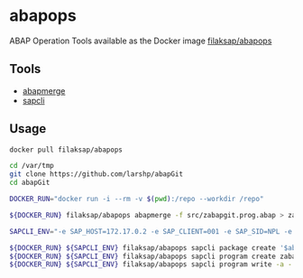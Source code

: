 # abapops

ABAP Operation Tools available as the Docker image [filaksap/abapops](https://hub.docker.com/r/filaksap/abapops)

## Tools

- [abapmerge](https://github.com/larshp/abapmerge/)
- [sapcli](https://github.com/jfilak/sapcli/)

## Usage

```bash
docker pull filaksap/abapops

cd /var/tmp
git clone https://github.com/larshp/abapGit
cd abapGit

DOCKER_RUN="docker run -i --rm -v $(pwd):/repo --workdir /repo"

${DOCKER_RUN} filaksap/abapops abapmerge -f src/zabapgit.prog.abap > zabapgit_full.prog.abap

SAPCLI_ENV="-e SAP_HOST=172.17.0.2 -e SAP_CLIENT=001 -e SAP_SID=NPL -e SAP_PORT=8000 -e SAP_SSL=no -e SAP_USER=DEVELOPER -e SAP_PASSWORD=****"

${DOCKER_RUN} ${SAPCLI_ENV} filaksap/abapops sapcli package create '$abapgit' 'Git client by Lars Hvam'
${DOCKER_RUN} ${SAPCLI_ENV} filaksap/abapops sapcli program create zabapgit 'compiled abapgit' '$abapgit'
${DOCKER_RUN} ${SAPCLI_ENV} filaksap/abapops sapcli program write -a - zabapgit_full.prog.abap
```
